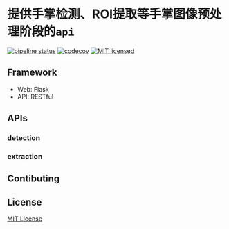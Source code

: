 # 提供手掌检测、ROI提取等手掌图像预处理阶段的`api`

[![pipeline status](https://gitlab.com/leosocy/anteater/badges/master/pipeline.svg)](https://gitlab.com/leosocy/anteater/commits/master)
[![codecov](https://codecov.io/gh/PalmID/anteater/branch/master/graph/badge.svg)](https://codecov.io/gh/PalmID/anteater)
[![MIT licensed](https://img.shields.io/badge/license-MIT-green.svg)](https://raw.githubusercontent.com/PalmID/anteater/master/LICENSE)

## Framework

- Web: Flask
- API: RESTful

## APIs

### detection

### extraction

## Contibuting

## License

[MIT License](https://raw.githubusercontent.com/PalmID/anteater/master/LICENSE)
